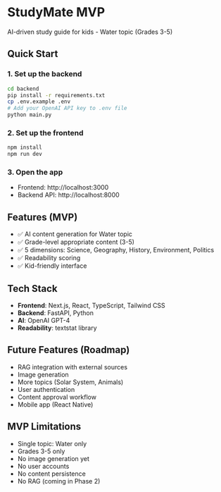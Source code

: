 # StudyMate MVP

AI-driven study guide for kids - Water topic (Grades 3-5)

## Quick Start

### 1. Set up the backend
```bash
cd backend
pip install -r requirements.txt
cp .env.example .env
# Add your OpenAI API key to .env file
python main.py
```

### 2. Set up the frontend
```bash
npm install
npm run dev
```

### 3. Open the app
- Frontend: http://localhost:3000
- Backend API: http://localhost:8000

## Features (MVP)

- ✅ AI content generation for Water topic
- ✅ Grade-level appropriate content (3-5)
- ✅ 5 dimensions: Science, Geography, History, Environment, Politics
- ✅ Readability scoring
- ✅ Kid-friendly interface

## Tech Stack

- **Frontend**: Next.js, React, TypeScript, Tailwind CSS
- **Backend**: FastAPI, Python
- **AI**: OpenAI GPT-4
- **Readability**: textstat library

## Future Features (Roadmap)

- RAG integration with external sources
- Image generation 
- More topics (Solar System, Animals)
- User authentication
- Content approval workflow
- Mobile app (React Native)

## MVP Limitations

- Single topic: Water only
- Grades 3-5 only
- No image generation yet
- No user accounts
- No content persistence
- No RAG (coming in Phase 2)